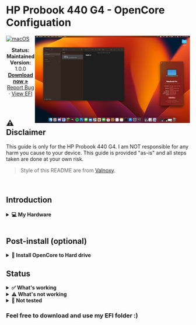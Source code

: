 # HP Probook 440 G4 - OpenCore Configuation

<img align="right" src="https://raw.githubusercontent.com/ssimondev/hackintosh/main/screenshot.png" alt="macOS Ventura running on the HP Probook 440 G4" width="425">

[![macOS](https://img.shields.io/badge/macOS-Ventura-orange.svg)](https://developer.apple.com/documentation/macos-release-notes)

<p align="center">
   <strong>Status: Maintained</strong>
   <br />
   <strong>Version: </strong>1.0.0
   <br />
   <a href="https://github.com/ssimondev/hackintosh/releases"><strong>Download now »</strong></a>
   <br />
   <a href="https://github.com/ssimondev/hackintosh/issues">Report Bug</a>
   ·
   <a href="https://github.com/ssimondev/hackintosh/blob/main/EFI">View EFI</a>
  </p>
</p>
</br>

## ⚠️ Disclaimer
This guide is only for the HP Probook 440 G4. I am NOT responsible for any harm you cause to your device. This guide is provided "as-is" and all steps taken are done at your own risk.

> Style of this README are from [Valnoxy](https://github.com/Valnoxy/t480-oc).

&nbsp;

## Introduction
<details>
<summary><strong>💻 My Hardware</strong></summary>
<br>
These are the Hardware component I use. But this OpenCore configuation <strong>should still work</strong> with your device, even if the components are not equal.

> **Note** Check the model of your WiFi & Bluetooth card. Intel cards should be compatible with itlwm and <a href="https://github.com/OpenIntelWireless/HeliPort/releases"><strong>
HeliPort app</strong></a>. If your card is from another manufacturer, please check if your card supports macOS.

| Category  | Component                            |
| --------- | ------------------------------------ |
| CPU       | Intel Core i5-7200U                  |
| GPU       | Intel HD Graphics 620                |
| SSD       | Samsung SSD                          |
| Memory    | 4GB DDR4 2133Mhz                        |
| Camera    | 720p Camera                          |
| WiFi & BT | Intel Dual Band Wireless-AC 7265     |

</details>  
&nbsp;

## Post-install (optional)

<details>  
<summary><strong>💾 Install OpenCore to Hard drive</strong></summary>
</br>

1. Press `ALT + SPACE` and open terminal. Type `sudo diskutil mountDisk disk0s1` (where disk0s1 corresponds to the EFI partition of the main disk)
2. Open Finder and copy the EFI folder of your USB device to the main disk's EFI partition.
3. Unplug the USB device and reboot your laptop. Now you can boot macOS without your USB device.

</details>



## Status

<details>  
<summary><strong>✅ What's working</strong></summary>
</br>
 
- [X] Intel WiFi & Bluetooth (thanks to [itlwn](https://github.com/OpenIntelWireless/itlwm))
- [X] Brightness / Volume Control
- [X] Battery Information
- [X] Audio (Audio Jack & Speaker)
- [X] USB Ports & Built-in Camera
- [X] Graphics Acceleration
- [X] Trackpoint / Touchpad
- [X] Power management / Sleep
- [X] FaceTime / iMessage (iServices)
- [X] HDMI
- [X] Handoff / Universal Clipboard
- [X] Sidecar (Cable) / AirPlay to Mac
- [X] USB-C

</details>

<details>  
<summary><strong>⚠️ What's not working</strong></summary>
</br>

- [ ] Safari DRM ```Use Chromium powered Browser or Firefox to watch Amazon Prime Video, Netflix, Disney+ and others```
- [ ] AirDrop & Continuity
- [ ] Fingerprint Reader

</details>

<details>  
<summary><strong>🔄 Not tested</strong></summary>
</br>

- [ ] SideCar
- [ ] Automatic OS updates
- [ ] Dualbooting Windows / Linux (with OpenCore)

</details>

### Feel free to download and use my EFI folder :)
